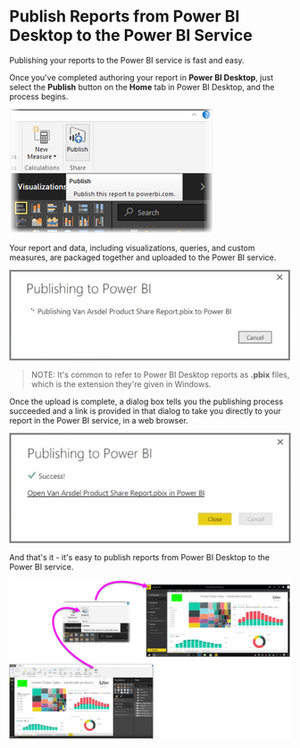 <properties
   pageTitle="Publish Power BI Desktop reports"
   description="Easily get your Power BI Desktop reports into the service"
   services="powerbi"
   documentationCenter=""
   authors="davidiseminger"
   manager="erikre"
   backup=""
   editor=""
   tags=""
   qualityFocus="no"
   qualityDate=""
   featuredVideoId="et_MLSL2sA8"
   featuredVideoThumb=""
   courseDuration="2m"/>

<tags
   ms.service="powerbi"
   ms.devlang="NA"
   ms.topic="get-started-article"
   ms.tgt_pltfrm="NA"
   ms.workload="powerbi"
   ms.date="09/06/2017"
   ms.author="davidi"/>

# Publish Reports from Power BI Desktop to the Power BI Service

Publishing your reports to the Power BI service is fast and easy.

Once you've completed authoring your report in **Power BI Desktop**, just select the **Publish** button on the **Home** tab in Power BI Desktop, and the process begins.

![](media/powerbi-learning-4-1-publish-reports/4-1_1.png)

Your report and data, including visualizations, queries, and custom measures, are packaged together and uploaded to the Power BI service.

![](media/powerbi-learning-4-1-publish-reports/4-1_2.png)

>NOTE: It's common to refer to Power BI Desktop reports as **.pbix** files, which is the extension they're given in Windows.

Once the upload is complete, a dialog box tells you the publishing process succeeded and a link is provided in that dialog to take you directly to your report in the Power BI service, in a web browser.

![](media/powerbi-learning-4-1-publish-reports/4-1_3.png)

And that's it - it's easy to publish reports from Power BI Desktop to the Power BI service.

![](media/powerbi-learning-4-1-publish-reports/4-1_4.png)
